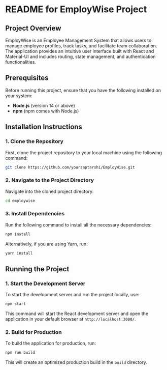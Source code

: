# README for EmployWise Project

## Project Overview
EmployWise is an Employee Management System that allows users to manage employee profiles, track tasks, and facilitate team collaboration. The application provides an intuitive user interface built with React and Material-UI and includes routing, state management, and authentication functionalities.

## Prerequisites
Before running this project, ensure that you have the following installed on your system:
- **Node.js** (version 14 or above)
- **npm** (npm comes with Node.js)

## Installation Instructions

### 1. Clone the Repository
First, clone the project repository to your local machine using the following command:
```bash
git clone https://github.com/yoursaptarshi/EmployWise.git
```

### 2. Navigate to the Project Directory
Navigate into the cloned project directory:
```bash
cd employwise
```

### 3. Install Dependencies
Run the following command to install all the necessary dependencies:
```bash
npm install
```

Alternatively, if you are using Yarn, run:
```bash
yarn install
```

## Running the Project

### 1. Start the Development Server
To start the development server and run the project locally, use:
```bash
npm start
```


This command will start the React development server and open the application in your default browser at `http://localhost:3000/`.

### 2. Build for Production
To build the application for production, run:
```bash
npm run build
```


This will create an optimized production build in the `build` directory.



